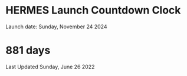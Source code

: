 # HERMES Launch Countdown Clock

Launch date: Sunday, November 24 2024
# 881 days

Last Updated Sunday, June 26 2022